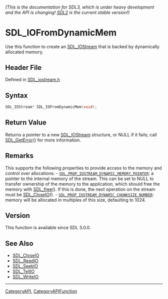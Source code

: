 ###### (This is the documentation for SDL3, which is under heavy development and the API is changing! [SDL2](https://wiki.libsdl.org/SDL2/) is the current stable version!)
# SDL_IOFromDynamicMem

Use this function to create an [SDL_IOStream](SDL_IOStream) that is backed by dynamically allocated memory.

## Header File

Defined in [SDL_iostream.h](https://github.com/libsdl-org/SDL/blob/main/include/SDL3/SDL_iostream.h)

## Syntax

```c
SDL_IOStream* SDL_IOFromDynamicMem(void);

```

## Return Value

Returns a pointer to a new [SDL_IOStream](SDL_IOStream) structure, or NULL
if it fails; call [SDL_GetError](SDL_GetError)() for more information.

## Remarks

This supports the following properties to provide access to the memory and
control over allocations: -
[`SDL_PROP_IOSTREAM_DYNAMIC_MEMORY_POINTER`](SDL_PROP_IOSTREAM_DYNAMIC_MEMORY_POINTER):
a pointer to the internal memory of the stream. This can be set to NULL to
transfer ownership of the memory to the application, which should free the
memory with [SDL_free](SDL_free)(). If this is done, the next operation on
the stream must be [SDL_CloseIO](SDL_CloseIO)(). -
[`SDL_PROP_IOSTREAM_DYNAMIC_CHUNKSIZE_NUMBER`](SDL_PROP_IOSTREAM_DYNAMIC_CHUNKSIZE_NUMBER):
memory will be allocated in multiples of this size, defaulting to 1024.

## Version

This function is available since SDL 3.0.0.

## See Also

* [SDL_CloseIO](SDL_CloseIO)
* [SDL_ReadIO](SDL_ReadIO)
* [SDL_SeekIO](SDL_SeekIO)
* [SDL_TellIO](SDL_TellIO)
* [SDL_WriteIO](SDL_WriteIO)

----
[CategoryAPI](CategoryAPI), [CategoryAPIFunction](CategoryAPIFunction)

